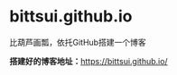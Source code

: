 # bittsui.github.io
比葫芦画瓢，依托GitHub搭建一个博客

**搭建好的博客地址：**<a href="https://bittsui.github.io/" target="_blank">https://bittsui.github.io/</a>

